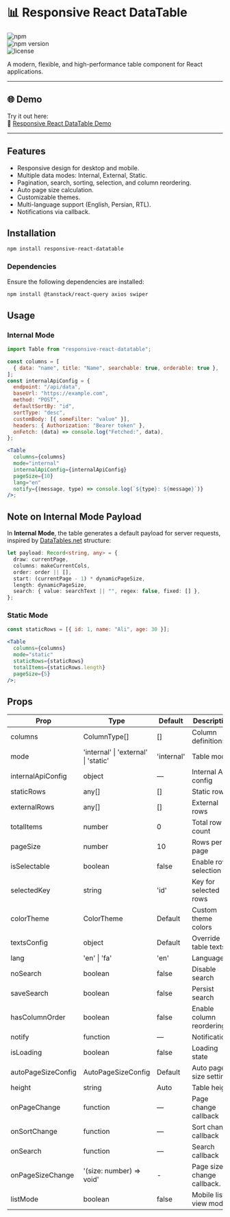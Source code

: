 # 📊 Responsive React DataTable

![npm](https://img.shields.io/npm/dm/responsive-react-datatable)  
![npm version](https://img.shields.io/npm/v/responsive-react-datatable)  
![license](https://img.shields.io/npm/l/responsive-react-datatable)

A modern, flexible, and high-performance table component for React applications.

---

## 🌐 Demo

Try it out here:  
🔗 [Responsive React DataTable Demo](https://fatemeh-bd.github.io/responsive-react-datatable/#/example)

---

## Features

- Responsive design for desktop and mobile.
- Multiple data modes: Internal, External, Static.
- Pagination, search, sorting, selection, and column reordering.
- Auto page size calculation.
- Customizable themes.
- Multi-language support (English, Persian, RTL).
- Notifications via callback.

## Installation

```bash
npm install responsive-react-datatable
```

### Dependencies

Ensure the following dependencies are installed:

```bash
npm install @tanstack/react-query axios swiper
```

## Usage

### Internal Mode

```jsx
import Table from "responsive-react-datatable";

const columns = [
  { data: "name", title: "Name", searchable: true, orderable: true },
];
const internalApiConfig = {
  endpoint: "/api/data",
  baseUrl: "https://example.com",
  method: "POST",
  defaultSortBy: "id",
  sortType: "desc",
  customBody: [{ someFilter: "value" }],
  headers: { Authorization: "Bearer token" },
  onFetch: (data) => console.log("Fetched:", data),
};

<Table
  columns={columns}
  mode="internal"
  internalApiConfig={internalApiConfig}
  pageSize={10}
  lang="en"
  notify={(message, type) => console.log(`${type}: ${message}`)}
/>;
```

## Note on Internal Mode Payload

In **Internal Mode**, the table generates a default payload for server requests, inspired by [DataTables.net](https://datatables.net/) structure:

```typescript
let payload: Record<string, any> = {
  draw: currentPage,
  columns: makeCurrentCols,
  order: order || [],
  start: (currentPage - 1) * dynamicPageSize,
  length: dynamicPageSize,
  search: { value: searchText || "", regex: false, fixed: [] },
};
```

### Static Mode

```jsx
const staticRows = [{ id: 1, name: "Ali", age: 30 }];

<Table
  columns={columns}
  mode="static"
  staticRows={staticRows}
  totalItems={staticRows.length}
  pageSize={5}
/>;
```

## Props

| Prop               | Type                                 | Default    | Description                |
| ------------------ | ------------------------------------ | ---------- | -------------------------- |
| columns            | ColumnType[]                         | []         | Column definitions         |
| mode               | 'internal' \| 'external' \| 'static' | 'internal' | Table mode                 |
| internalApiConfig  | object                               | —          | Internal API config        |
| staticRows         | any[]                                | []         | Static rows                |
| externalRows       | any[]                                | []         | External rows              |
| totalItems         | number                               | 0          | Total row count            |
| pageSize           | number                               | 10         | Rows per page              |
| isSelectable       | boolean                              | false      | Enable row selection       |
| selectedKey        | string                               | 'id'       | Key for selected rows      |
| colorTheme         | ColorTheme                           | Default    | Custom theme colors        |
| textsConfig        | object                               | Default    | Override table texts       |
| lang               | 'en' \| 'fa'                         | 'en'       | Language                   |
| noSearch           | boolean                              | false      | Disable search             |
| saveSearch         | boolean                              | false      | Persist search             |
| hasColumnOrder     | boolean                              | false      | Enable column reordering   |
| notify             | function                             | —          | Notifications              |
| isLoading          | boolean                              | false      | Loading state              |
| autoPageSizeConfig | AutoPageSizeConfig                   | Default    | Auto page size settings    |
| height             | string                               | Auto       | Table height               |
| onPageChange       | function                             | —          | Page change callback       |
| onSortChange       | function                             | —          | Sort change callback       |
| onSearch           | function                             | —          | Search callback            |
| onPageSizeChange   | '(size: number) => void'             | -          | Page size change callback. |
| listMode           | boolean                              | false      | Mobile list view mode.     |

